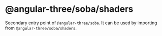 # @angular-three/soba/shaders

Secondary entry point of `@angular-three/soba`. It can be used by importing from `@angular-three/soba/shaders`.
